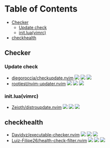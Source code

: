 # Table of Contents

<!-- toc -->

- [Checker](#checker)
  - [Update check](#update-check)
  - [init.lua(vimrc)](#initluavimrc)
- [checkhealth](#checkhealth)

<!-- tocstop -->

## Checker

### Update check

- [diegoroccia/checkupdate.nvim](https://github.com/diegoroccia/checkupdate.nvim) ![](https://img.shields.io/github/stars/diegoroccia/checkupdate.nvim) ![](https://img.shields.io/github/last-commit/diegoroccia/checkupdate.nvim) ![](https://img.shields.io/github/commit-activity/y/diegoroccia/checkupdate.nvim)
- [rootiest/nvim-updater.nvim](https://github.com/rootiest/nvim-updater.nvim) ![](https://img.shields.io/github/stars/rootiest/nvim-updater.nvim) ![](https://img.shields.io/github/last-commit/rootiest/nvim-updater.nvim) ![](https://img.shields.io/github/commit-activity/y/rootiest/nvim-updater.nvim)

### init.lua(vimrc)

- [Zeioth/distroupdate.nvim](https://github.com/Zeioth/distroupdate.nvim) ![](https://img.shields.io/github/stars/Zeioth/distroupdate.nvim) ![](https://img.shields.io/github/last-commit/Zeioth/distroupdate.nvim) ![](https://img.shields.io/github/commit-activity/y/Zeioth/distroupdate.nvim)

## checkhealth

- [Davidyz/executable-checker.nvim](https://github.com/Davidyz/executable-checker.nvim) ![](https://img.shields.io/github/stars/Davidyz/executable-checker.nvim) ![](https://img.shields.io/github/last-commit/Davidyz/executable-checker.nvim) ![](https://img.shields.io/github/commit-activity/y/Davidyz/executable-checker.nvim)
- [Luiz-Filipe26/health-check-filter.nvim](https://github.com/Luiz-Filipe26/health-check-filter.nvim) ![](https://img.shields.io/github/stars/Luiz-Filipe26/health-check-filter.nvim) ![](https://img.shields.io/github/last-commit/Luiz-Filipe26/health-check-filter.nvim) ![](https://img.shields.io/github/commit-activity/y/Luiz-Filipe26/health-check-filter.nvim)
